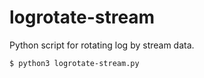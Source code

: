 # logrotate-stream
Python script for rotating log by stream data. 

~~~~
$ python3 logrotate-stream.py
~~~~